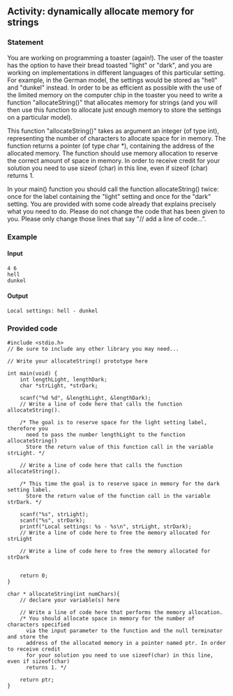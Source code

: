 ## Activity: dynamically allocate memory for strings

### Statement

You are working on programming a toaster (again!). The user of the toaster has the option to have their bread toasted "light" or "dark", and you are working on implementations in different languages of this particular setting. For example, in the German model, the settings would be stored as "hell" and "dunkel" instead. In order to be as efficient as possible with the use of the limited memory on the computer chip in the toaster you need to write a function "allocateString()" that allocates memory for strings (and you will then use this function to allocate just enough memory to store the settings on a particular model).

This function "allocateString()" takes as argument an integer (of type int), representing the number of characters to allocate space for in memory. The function returns a pointer (of type char *), containing the address of the allocated memory. The function should use memory allocation to reserve the correct amount of space in memory. In order to receive credit for your solution you need to use sizeof (char) in this line, even if sizeof (char) returns 1.

In your main() function you should call the function allocateString() twice: once for the label containing the "light" setting and once for the "dark" setting. You are provided with some code already that explains precisely what you need to do. Please do not change the code that has been given to you. Please only change those lines that say "// add a line of code...".

### Example

#### Input
    
    4 6
    hell
    dunkel

#### Output
    Local settings: hell - dunkel

### Provided code
    
    #include <stdio.h>
    // Be sure to include any other library you may need...

    // Write your allocateString() prototype here

    int main(void) {
        int lengthLight, lengthDark;
        char *strLight, *strDark;
    
        scanf("%d %d", &lengthLight, &lengthDark); 
        // Write a line of code here that calls the function allocateString(). 
    
        /* The goal is to reserve space for the light setting label, therefore you 
          need to pass the number lengthLight to the function allocateString()
          Store the return value of this function call in the variable strLight. */
     
        // Write a line of code here that calls the function allocateString().
    
        /* This time the goal is to reserve space in memory for the dark setting label.
          Store the return value of the function call in the variable strDark. */
   
        scanf("%s", strLight);
        scanf("%s", strDark);
        printf("Local settings: %s - %s\n", strLight, strDark);
        // Write a line of code here to free the memory allocated for strLight
    
        // Write a line of code here to free the memory allocated for strDark
    
	
        return 0;
    }

    char * allocateString(int numChars){
        // declare your variable(s) here
    
        // Write a line of code here that performs the memory allocation.
        /* You should allocate space in memory for the number of characters specified 
          via the input parameter to the function and the null terminator and store the 
          address of the allocated memory in a pointer named ptr. In order to receive credit 
          for your solution you need to use sizeof(char) in this line, even if sizeof(char) 
          returns 1. */
    
        return ptr;
    }
